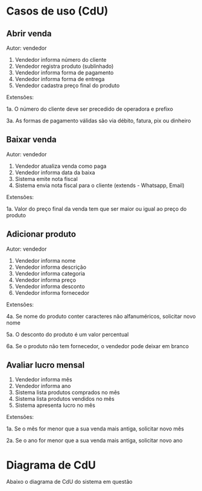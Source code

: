 # Casos de uso (CdU)

## Abrir venda

Autor: vendedor

1. Vendedor informa número do cliente
2. Vendedor registra produto (sublinhado)
3. Vendedor informa forma de pagamento
4. Vendedor informa forma de entrega
5. Vendedor cadastra preço final do produto

Extensões:

1a. O número do cliente deve ser precedido de operadora e prefixo

3a. As formas de pagamento válidas são via débito, fatura, pix ou dinheiro

## Baixar venda

Autor: vendedor

1. Vendedor atualiza venda como paga
2. Vendedor informa data da baixa
3. Sistema emite nota fiscal
4. Sistema envia nota fiscal para o cliente (extends - Whatsapp, Email)

Extensões:

1a. Valor do preço final da venda tem que ser maior ou igual ao preço do produto

## Adicionar produto

Autor: vendedor

1. Vendedor informa nome
2. Vendedor informa descrição
3. Vendedor informa categoria
4. Vendedor informa preço
5. Vendedor informa desconto
6. Vendedor informa fornecedor 

Extensões:

4a. Se nome do produto conter caracteres não alfanuméricos, solicitar novo nome

5a. O desconto do produto é um valor percentual

6a. Se o produto não tem fornecedor, o vendedor pode deixar em branco

## Avaliar lucro mensal

1. Vendedor informa mês
2. Vendedor informa ano
3. Sistema lista produtos comprados no mês
4. Sistema lista produtos vendidos no mês
5. Sistema apresenta lucro no mês

Extensões:

1a. Se o mês for menor que a sua venda mais antiga, solicitar novo mês

2a. Se o ano for menor que a sua venda mais antiga, solicitar novo ano

# Diagrama de CdU

Abaixo o diagrama de CdU do sistema em questão